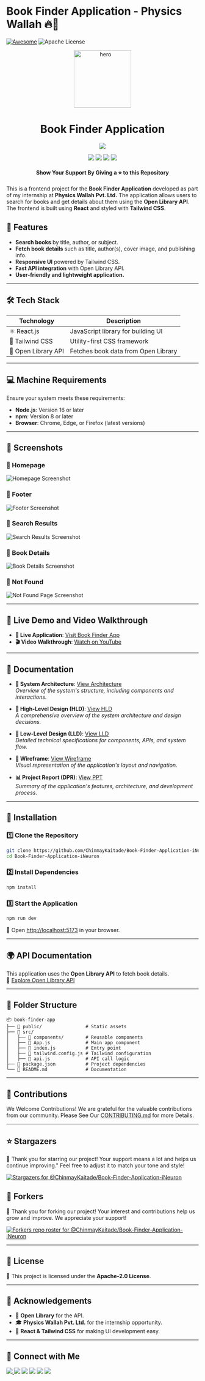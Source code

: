 # Book Finder Application - Physics Wallah 🔥🚀

[![Awesome](https://awesome.re/badge.svg)](https://awesome.re) ![Apache License](https://img.shields.io/badge/License-Apache%202.0-blue.svg)

<div align="center">
	<a href="https://github.com/ChinmayKaitade/"><img src="./logo.jpg" alt="hero" width="150px"/></a>
	<h1>Book Finder Application</h1>
    <img src="https://img.shields.io/badge/Book%20Finder%20App-React%20%7C%20Tailwind%20CSS%20%7C%20Open%20Library%20API-blueviolet?style=for-the-badge&logo=react" />
	<p>
		<a name="stars"><img src="https://img.shields.io/github/stars/ChinmayKaitade/Book-Finder-Application-iNeuron?style=for-the-badge"></a>
		<a name="forks"><img src="https://img.shields.io/github/forks/ChinmayKaitade/Book-Finder-Application-iNeuron?logoColor=green&style=for-the-badge"></a>
		<a name="contributions"><img src="https://img.shields.io/github/contributors/ChinmayKaitade/Book-Finder-Application-iNeuron?logoColor=green&style=for-the-badge"></a>
		<a name="license"><img src="https://img.shields.io/github/license/ChinmayKaitade/Book-Finder-Application-iNeuron?style=for-the-badge"></a>
	</p>
	<h4>Show Your Support By Giving a ⭐ to this Repository</h4>
</div>

This is a frontend project for the **Book Finder Application** developed as part of my internship at **Physics Wallah Pvt. Ltd.** The application allows users to search for books and get details about them using the **Open Library API**. The frontend is built using **React** and styled with **Tailwind CSS**.

## 🚀 Features

- **Search books** by title, author, or subject.
- **Fetch book details** such as title, author(s), cover image, and publishing info.
- **Responsive UI** powered by Tailwind CSS.
- **Fast API integration** with Open Library API.
- **User-friendly and lightweight application.**

---

## 🛠️ Tech Stack

| Technology          | Description                         |
| ------------------- | ----------------------------------- |
| ⚛️ React.js         | JavaScript library for building UI  |
| 🎨 Tailwind CSS     | Utility-first CSS framework         |
| 📡 Open Library API | Fetches book data from Open Library |

---

## 💻 Machine Requirements

Ensure your system meets these requirements:

- **Node.js**: Version 16 or later
- **npm**: Version 8 or later
- **Browser**: Chrome, Edge, or Firefox (latest versions)

---

## 📸 Screenshots

### 🌟 Homepage

![Homepage Screenshot](./public/output/Header.png)

### 🌟 Footer

![Footer Screenshot](./public/output/Footer.png)

### 🌟 Search Results

![Search Results Screenshot](./public/output/BookList.png)

### 🌟 Book Details

![Book Details Screenshot](./public/output/BookDetails.png)

### 🌟 Not Found

![Not Found Page Screenshot](./public/output/NotFound.png)

---

## 🎥 Live Demo and Video Walkthrough

- **🔗 Live Application**: [Visit Book Finder App](https://bookfinderapplication.vercel.app/)
- **🎬 Video Walkthrough**: [Watch on YouTube](https://youtu.be/ARIKWJRoxsw?si=1iKdJz4xP5Njc3hE)

---

## 📂 Documentation

- **📜 System Architecture**: [View Architecture](https://drive.google.com/file/d/1Geu6qTh-CJnK2zKRvVhjMBt9nQPbKeyF/view?usp=drive_link)  
  _Overview of the system's structure, including components and interactions._

- **📘 High-Level Design (HLD)**: [View HLD](https://drive.google.com/file/d/1xRrRd98X2PHhi-YTbuihfW6aomLEaSlP/view?usp=drive_link)  
  _A comprehensive overview of the system architecture and design decisions._

- **📙 Low-Level Design (LLD)**: [View LLD](https://drive.google.com/file/d/1DwXW5Y_0iI--ye-IQXSEXzUTcLT5Uisb/view?usp=drive_link)  
  _Detailed technical specifications for components, APIs, and system flow._

- **📐 Wireframe**: [View Wireframe](https://drive.google.com/file/d/1z16sU_GnIMsM7nwaIUpByKK3MsqiuHw2/view?usp=drive_link)  
  _Visual representation of the application's layout and navigation._

- **📊 Project Report (DPR)**: [View PPT](https://drive.google.com/file/d/1teQVUjh1uefotRc8tXM3SlSl9WMgU-KW/view?usp=drive_link)  
  _Summary of the application's features, architecture, and development process._

---

## 📌 Installation

### 1️⃣ Clone the Repository

```bash
git clone https://github.com/ChinmayKaitade/Book-Finder-Application-iNeuron
cd Book-Finder-Application-iNeuron
```

### 2️⃣ Install Dependencies

```bash
npm install
```

### 3️⃣ Start the Application

```bash
npm run dev
```

🚀 Open [http://localhost:5173](http://localhost:5173) in your browser.

---

## 🌍 API Documentation

This application uses the **Open Library API** to fetch book details.  
📖 [Explore Open Library API](https://openlibrary.org/developers)

---

## 📂 Folder Structure

```
📦 book-finder-app
├── 📂 public/                # Static assets
├── 📂 src/
│   ├── 📂 components/        # Reusable components
│   ├── 📄 App.js             # Main app component
│   ├── 📄 index.js           # Entry point
│   ├── 📄 tailwind.config.js # Tailwind configuration
│   ├── 📄 api.js             # API call logic
├── 📄 package.json           # Project dependencies
└── 📄 README.md              # Documentation
```

---

## 🤝 Contributions

We Welcome Contributions! We are grateful for the valuable contributions from our community. Please See Our [CONTRIBUTING.md](CONTRIBUTING.md) for more Details.

<!-- ALL-CONTRIBUTORS-LIST:START - Do not remove or modify this section -->
<!-- prettier-ignore-start -->
<!-- markdownlint-disable -->

<!-- markdownlint-restore -->
<!-- prettier-ignore-end -->

<!-- ALL-CONTRIBUTORS-LIST:END -->

---

## ⭐ Stargazers

🌟 Thank you for starring our project! Your support means a lot and helps us continue improving." Feel free to adjust it to match your tone and style!

[![Stargazers for @ChinmayKaitade/Book-Finder-Application-iNeuron](https://reporoster.com/stars/ChinmayKaitade/Book-Finder-Application-iNeuron)](https://github.com/ChinmayKaitade/Book-Finder-Application-iNeuron/stargazers)

## 🔧 Forkers

🍴 Thank you for forking our project! Your interest and contributions help us grow and improve. We appreciate your support!

[![Forkers repo roster for @ChinmayKaitade/Book-Finder-Application-iNeuron](https://reporoster.com/forks/ChinmayKaitade/Book-Finder-Application-iNeuron)](https://github.com/ChinmayKaitade/Book-Finder-Application-iNeuron/network/members)

---

## 📜 License

📝 This project is licensed under the **Apache-2.0 License**.

---

## 🙌 Acknowledgements

- 📖 **Open Library** for the API.
- 🎓 **Physics Wallah Pvt. Ltd.** for the internship opportunity.
- 💙 **React & Tailwind CSS** for making UI development easy.

---

## 🔗 Connect with Me

<p>
<a href="https://www.youtube.com/@ChinmayKaitade" target="_blank">
  <img src="https://img.shields.io/badge/YouTube-FF0000?style=for-the-badge&logo=youtube&logoColor=white"/>
</a>
<a href="https://www.linkedin.com/in/chinmay-sharad-kaitade/" target="_blank"><img src="https://img.shields.io/badge/LinkedIn-0077B5?style=for-the-badge&logo=linkedin&logoColor=white"/></a>  
<a href="https://github.com/ChinmayKaitade" target="_blank"><img src="https://img.shields.io/badge/GitHub-181717?style=for-the-badge&logo=github&logoColor=white"/></a>
<a href="https://www.instagram.com/chinmaykaitade_hunter" target="_blank"><img src="https://img.shields.io/badge/Instagram-E4405F?style=for-the-badge&logo=instagram&logoColor=white"/></a>
<a href="https://www.facebook.com/chinmaydotcom" target="_blank"><img src="https://img.shields.io/badge/Facebook-1877F2?style=for-the-badge&logo=facebook&logoColor=white"/></a>
<a href="https://twitter.com/chinmaydotcom" target="_blank"><img src="https://img.shields.io/badge/X-000000?style=for-the-badge&logo=x&logoColor=white"/></a>
</p>
